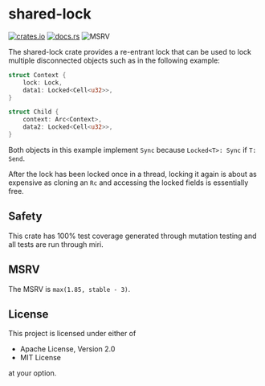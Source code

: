 # shared-lock

[![crates.io](https://img.shields.io/crates/v/shared-lock.svg)](https://crates.io/crates/shared-lock)
[![docs.rs](https://docs.rs/shared-lock/badge.svg)](https://docs.rs/shared-lock)
![MSRV](https://img.shields.io/crates/msrv/shared-lock)

The shared-lock crate provides a re-entrant lock that can be used to lock
multiple disconnected objects such as in the following example:

```rust
struct Context {
    lock: Lock,
    data1: Locked<Cell<u32>>,
}

struct Child {
    context: Arc<Context>,
    data2: Locked<Cell<u32>>,
}
```

Both objects in this example implement `Sync` because `Locked<T>: Sync` if
`T: Send`.

After the lock has been locked once in a thread, locking it again is about as
expensive as cloning an `Rc` and accessing the locked fields is essentially
free.

## Safety

This crate has 100% test coverage generated through mutation testing
and all tests are run through miri.

## MSRV

The MSRV is `max(1.85, stable - 3)`.

## License

This project is licensed under either of

- Apache License, Version 2.0
- MIT License

at your option.

